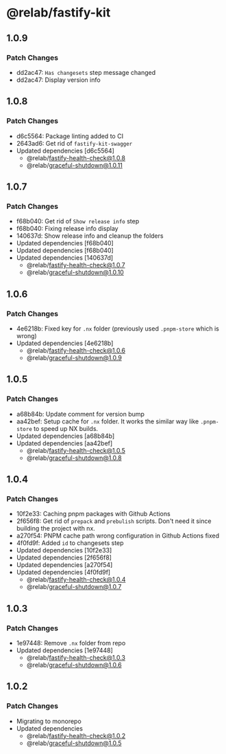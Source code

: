 # @relab/fastify-kit

## 1.0.9

### Patch Changes

-   dd2ac47: `Has changesets` step message changed
-   dd2ac47: Display version info

## 1.0.8

### Patch Changes

-   d6c5564: Package linting added to CI
-   2643ad6: Get rid of `fastify-kit-swagger`
-   Updated dependencies [d6c5564]
    -   @relab/fastify-health-check@1.0.8
    -   @relab/graceful-shutdown@1.0.11

## 1.0.7

### Patch Changes

-   f68b040: Get rid of `Show release info` step
-   f68b040: Fixing release info display
-   140637d: Show release info and cleanup the folders
-   Updated dependencies [f68b040]
-   Updated dependencies [f68b040]
-   Updated dependencies [140637d]
    -   @relab/fastify-health-check@1.0.7
    -   @relab/graceful-shutdown@1.0.10

## 1.0.6

### Patch Changes

-   4e6218b: Fixed key for `.nx` folder (previously used `.pnpm-store` which is wrong)
-   Updated dependencies [4e6218b]
    -   @relab/fastify-health-check@1.0.6
    -   @relab/graceful-shutdown@1.0.9

## 1.0.5

### Patch Changes

-   a68b84b: Update comment for version bump
-   aa42bef: Setup cache for `.nx` folder.
    It works the similar way like `.pnpm-store` to speed up NX builds.
-   Updated dependencies [a68b84b]
-   Updated dependencies [aa42bef]
    -   @relab/fastify-health-check@1.0.5
    -   @relab/graceful-shutdown@1.0.8

## 1.0.4

### Patch Changes

-   10f2e33: Caching pnpm packages with Github Actions
-   2f656f8: Get rid of `prepack` and `prebulish` scripts. Don't need it since building the project with nx.
-   a270f54: PNPM cache path wrong configuration in Github Actions fixed
-   4f0fd9f: Added `id` to changesets step
-   Updated dependencies [10f2e33]
-   Updated dependencies [2f656f8]
-   Updated dependencies [a270f54]
-   Updated dependencies [4f0fd9f]
    -   @relab/fastify-health-check@1.0.4
    -   @relab/graceful-shutdown@1.0.7

## 1.0.3

### Patch Changes

-   1e97448: Remove `.nx` folder from repo
-   Updated dependencies [1e97448]
    -   @relab/fastify-health-check@1.0.3
    -   @relab/graceful-shutdown@1.0.6

## 1.0.2

### Patch Changes

-   Migrating to monorepo
-   Updated dependencies
    -   @relab/fastify-health-check@1.0.2
    -   @relab/graceful-shutdown@1.0.5
